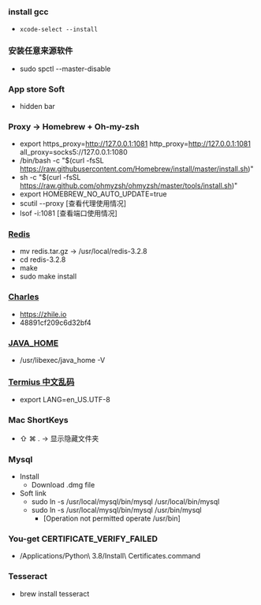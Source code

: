 ### install gcc
- `xcode-select --install`

### 安装任意来源软件
- sudo spctl --master-disable

### App store Soft
- hidden bar

### Proxy -> Homebrew + Oh-my-zsh
- export https_proxy=http://127.0.0.1:1081 http_proxy=http://127.0.0.1:1081 all_proxy=socks5://127.0.0.1:1080
- /bin/bash -c "$(curl -fsSL https://raw.githubusercontent.com/Homebrew/install/master/install.sh)"
- sh -c "$(curl -fsSL https://raw.github.com/ohmyzsh/ohmyzsh/master/tools/install.sh)"
- export HOMEBREW_NO_AUTO_UPDATE=true
- scutil --proxy [查看代理使用情况]
- lsof -i:1081 [查看端口使用情况]

### [Redis](https://www.jianshu.com/p/3bdfda703552)
- mv redis.tar.gz -> /usr/local/redis-3.2.8
- cd redis-3.2.8
- make
- sudo make install 

### [Charles](https://juejin.im/post/5c0a430f51882516207d205d)
- https://zhile.io
- 48891cf209c6d32bf4

### [JAVA_HOME](https://blog.csdn.net/caoxiaohong1005/article/details/73611424)
- /usr/libexec/java_home -V

### [Termius 中文乱码](https://www.jianshu.com/p/48228ee59c46)
- export LANG=en_US.UTF-8

### Mac ShortKeys
- ⇧ ⌘ .            -> 显示隐藏文件夹

### Mysql 
- Install
  - Download .dmg file
- Soft link
  - sudo ln -s /usr/local/mysql/bin/mysql /usr/local/bin/mysql
  - sudo ln -s /usr/local/mysql/bin/mysql /usr/bin/mysql 
    - [Operation not permitted operate /usr/bin]

### You-get CERTIFICATE_VERIFY_FAILED
- /Applications/Python\ 3.8/Install\ Certificates.command

### Tesseract
- brew install tesseract

